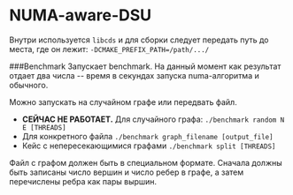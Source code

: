 # NUMA-aware-DSU

Внутри используется `libcds` и для сборки следует передать путь до места, где он лежит:
`-DCMAKE_PREFIX_PATH=/path/.../`


###Benchmark
Запускает benchmark. На данный момент как результат отдает два числа -- время в секундах запуска numa-алгоритма и обычного.

Можно запускать на случайном графе или передвать файл.
* **СЕЙЧАС НЕ РАБОТАЕТ.** Для случайного графа: `./benchmark random N E [THREADS]`
* Для конкретного файла `./benchmark graph_filename [output_file]`
* Кейс с непересекающимися графами `./benchmark split [THREADS]`

Файл с графом должен быть в специальном формате. Сначала должны быть записаны число вершин и число ребер в графе, а затем перечислены ребра как пары выршин.